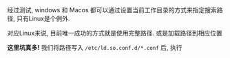 经过测试, windows 和 Macos 都可以通过设置当前工作目录的方式来指定搜索路径, 只有Linux是个例外.

对应Linux来说, 目前唯一成功的方式就是使用完整路径. 或是加载路径到相应位置

**这里坑真多!** 我们将路径写入 `/etc/ld.so.conf.d/*.conf` 后, 执行